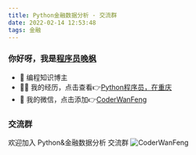 ```yaml
---
title: Python金融数据分析 · 交流群
date: 2022-02-14 12:53:48
tags: 金融
---
```


### 你好呀，我是[程序员晚枫](https://mp.weixin.qq.com/s/YoOjhj6bJSK8nVgQS-txbg)
- 🐧 编程知识博主
- 👨‍💻 我的经历，点击查看👉[Python程序员，在重庆](https://www.bilibili.com/video/BV14F41177tY)
- 💬 我的微信，点击添加👉[CoderWanFeng](https://mp.weixin.qq.com/s/dAm2B09i2ZaqCwhwP-AEdQ)

### 交流群

<!-- more -->

欢迎加入 Python&金融数据分析 交流群
![CoderWanFeng](https://www.python-office.com/api/img-cdn/group/3-finance-group.jpg)
